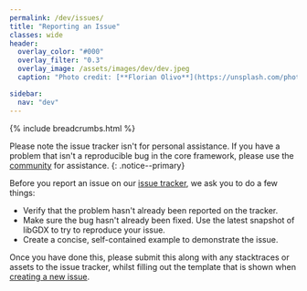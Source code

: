 ```yaml
---
permalink: /dev/issues/
title: "Reporting an Issue"
classes: wide
header:
  overlay_color: "#000"
  overlay_filter: "0.3"
  overlay_image: /assets/images/dev/dev.jpeg
  caption: "Photo credit: [**Florian Olivo**](https://unsplash.com/photos/Ek9Znm8lQ1U)"

sidebar:
  nav: "dev"
---
```


{% include breadcrumbs.html %}

Please note the issue tracker isn't for personal assistance. If you have a problem that isn't a reproducible bug in the core framework, please use the [community](/community/) for assistance.
{: .notice--primary}

Before you report an issue on our [issue tracker](https://github.com/libgdx/libgdx/issues), we ask you to do a few things:
- Verify that the problem hasn't already been reported on the tracker.
- Make sure the bug hasn't already been fixed. Use the latest snapshot of libGDX to try to reproduce your issue.
- Create a concise, self-contained example to demonstrate the issue.

Once you have done this, please submit this along with any stacktraces or assets to the issue tracker, whilst filling out the template that is shown when [creating a new issue](https://github.com/libgdx/libgdx/issues/new).
